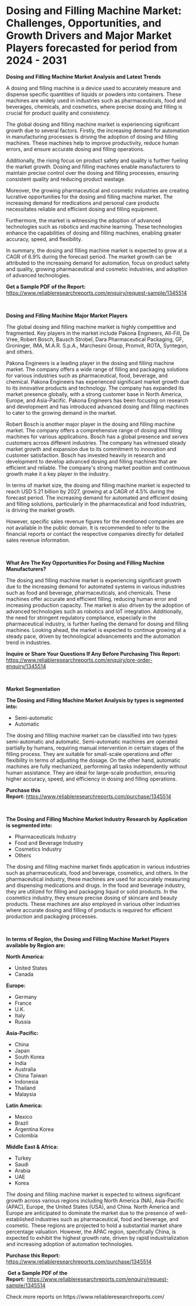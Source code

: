 <p><h1>Dosing and Filling Machine Market: Challenges, Opportunities, and Growth Drivers and Major Market Players forecasted for period from 2024 - 2031</h1></p><p><strong>Dosing and Filling Machine Market Analysis and Latest Trends</strong></p>
<p><p>A dosing and filling machine is a device used to accurately measure and dispense specific quantities of liquids or powders into containers. These machines are widely used in industries such as pharmaceuticals, food and beverages, chemicals, and cosmetics, where precise dosing and filling is crucial for product quality and consistency.</p><p>The global dosing and filling machine market is experiencing significant growth due to several factors. Firstly, the increasing demand for automation in manufacturing processes is driving the adoption of dosing and filling machines. These machines help to improve productivity, reduce human errors, and ensure accurate dosing and filling operations.</p><p>Additionally, the rising focus on product safety and quality is further fueling the market growth. Dosing and filling machines enable manufacturers to maintain precise control over the dosing and filling processes, ensuring consistent quality and reducing product wastage.</p><p>Moreover, the growing pharmaceutical and cosmetic industries are creating lucrative opportunities for the dosing and filling machine market. The increasing demand for medications and personal care products necessitates reliable and efficient dosing and filling equipment.</p><p>Furthermore, the market is witnessing the adoption of advanced technologies such as robotics and machine learning. These technologies enhance the capabilities of dosing and filling machines, enabling greater accuracy, speed, and flexibility.</p><p>In summary, the dosing and filling machine market is expected to grow at a CAGR of 6.9% during the forecast period. The market growth can be attributed to the increasing demand for automation, focus on product safety and quality, growing pharmaceutical and cosmetic industries, and adoption of advanced technologies.</p></p>
<p><strong>Get a Sample PDF of the Report:&nbsp;</strong> <a href="https://www.reliableresearchreports.com/enquiry/request-sample/1345514">https://www.reliableresearchreports.com/enquiry/request-sample/1345514</a></p>
<p>&nbsp;</p>
<p><strong>Dosing and Filling Machine Major Market Players</strong></p>
<p><p>The global dosing and filling machine market is highly competitive and fragmented. Key players in the market include Pakona Engineers, All-Fill, De Vree, Robert Bosch, Bausch Strobel, Dara Pharmaceutical Packaging, GF, Groninger, IMA, M.A.R. S.p.A., Marchesini Group, Promvit, ROTA, Syntegon, and others.</p><p>Pakona Engineers is a leading player in the dosing and filling machine market. The company offers a wide range of filling and packaging solutions for various industries such as pharmaceutical, food, beverage, and chemical. Pakona Engineers has experienced significant market growth due to its innovative products and technology. The company has expanded its market presence globally, with a strong customer base in North America, Europe, and Asia-Pacific. Pakona Engineers has been focusing on research and development and has introduced advanced dosing and filling machines to cater to the growing demand in the market.</p><p>Robert Bosch is another major player in the dosing and filling machine market. The company offers a comprehensive range of dosing and filling machines for various applications. Bosch has a global presence and serves customers across different industries. The company has witnessed steady market growth and expansion due to its commitment to innovation and customer satisfaction. Bosch has invested heavily in research and development to develop advanced dosing and filling machines that are efficient and reliable. The company's strong market position and continuous growth make it a key player in the industry.</p><p>In terms of market size, the dosing and filling machine market is expected to reach USD 5.21 billion by 2027, growing at a CAGR of 4.5% during the forecast period. The increasing demand for automated and efficient dosing and filling solutions, particularly in the pharmaceutical and food industries, is driving the market growth.</p><p>However, specific sales revenue figures for the mentioned companies are not available in the public domain. It is recommended to refer to the financial reports or contact the respective companies directly for detailed sales revenue information.</p></p>
<p>&nbsp;</p>
<p><strong>What Are The Key Opportunities For Dosing and Filling Machine Manufacturers?</strong></p>
<p><p>The dosing and filling machine market is experiencing significant growth due to the increasing demand for automated systems in various industries such as food and beverage, pharmaceuticals, and chemicals. These machines offer accurate and efficient filling, reducing human error and increasing production capacity. The market is also driven by the adoption of advanced technologies such as robotics and IoT integration. Additionally, the need for stringent regulatory compliance, especially in the pharmaceutical industry, is further fueling the demand for dosing and filling machines. Looking ahead, the market is expected to continue growing at a steady pace, driven by technological advancements and the automation trend in industries.</p></p>
<p><strong>Inquire or Share Your Questions If Any Before Purchasing This Report:</strong> <a href="https://www.reliableresearchreports.com/enquiry/pre-order-enquiry/1345514">https://www.reliableresearchreports.com/enquiry/pre-order-enquiry/1345514</a></p>
<p>&nbsp;</p>
<p><strong>Market Segmentation</strong></p>
<p><strong>The Dosing and Filling Machine Market Analysis by types is segmented into:</strong></p>
<p><ul><li>Semi-automatic</li><li>Automatic</li></ul></p>
<p><p>The dosing and filling machine market can be classified into two types: semi-automatic and automatic. Semi-automatic machines are operated partially by humans, requiring manual intervention in certain stages of the filling process. They are suitable for small-scale operations and offer flexibility in terms of adjusting the dosage. On the other hand, automatic machines are fully mechanized, performing all tasks independently without human assistance. They are ideal for large-scale production, ensuring higher accuracy, speed, and efficiency in dosing and filling operations.</p></p>
<p><strong>Purchase this Report:&nbsp;</strong><a href="https://www.reliableresearchreports.com/purchase/1345514">https://www.reliableresearchreports.com/purchase/1345514</a></p>
<p>&nbsp;</p>
<p><strong>The Dosing and Filling Machine Market Industry Research by Application is segmented into:</strong></p>
<p><ul><li>Pharmaceuticals Industry</li><li>Food and Beverage Industry</li><li>Cosmetics Industry</li><li>Others</li></ul></p>
<p><p>The dosing and filling machine market finds application in various industries such as pharmaceuticals, food and beverage, cosmetics, and others. In the pharmaceutical industry, these machines are used for accurately measuring and dispensing medications and drugs. In the food and beverage industry, they are utilized for filling and packaging liquid or solid products. In the cosmetics industry, they ensure precise dosing of skincare and beauty products. These machines are also employed in various other industries where accurate dosing and filling of products is required for efficient production and packaging processes.</p></p>
<p>&nbsp;</p>
<p><strong>In terms of Region, the Dosing and Filling Machine Market Players available by Region are:</strong></p>
<p>
    <p> <strong> North America: </strong>
        <ul>
            <li>United States</li>
            <li>Canada</li>
        </ul>
        </p> 
    <p> <strong> Europe: </strong>
        <ul>
            <li>Germany</li>
            <li>France</li>
            <li>U.K.</li>
            <li>Italy</li>
            <li>Russia</li>
        </ul>
        </p> 
    <p> <strong> Asia-Pacific: </strong>
        <ul>
            <li>China</li>
            <li>Japan</li>
            <li>South Korea</li>
            <li>India</li>
            <li>Australia</li>
            <li>China Taiwan</li>
            <li>Indonesia</li>
            <li>Thailand</li>
            <li>Malaysia</li>
        </ul>
        </p> 
    <p> <strong> Latin America: </strong>
        <ul>
            <li>Mexico</li>
            <li>Brazil</li>
            <li>Argentina Korea</li>
            <li>Colombia</li>
        </ul>
        </p> 
    <p> <strong> Middle East & Africa: </strong>
        <ul>
            <li>Turkey</li>
            <li>Saudi</li>
            <li>Arabia</li>
            <li>UAE</li>
            <li>Korea</li>
        </ul>
    </p>
    </p>
<p><p>The dosing and filling machine market is expected to witness significant growth across various regions including North America (NA), Asia-Pacific (APAC), Europe, the United States (USA), and China. North America and Europe are anticipated to dominate the market due to the presence of well-established industries such as pharmaceutical, food and beverage, and cosmetic. These regions are projected to hold a substantial market share percentage valuation. However, the APAC region, specifically China, is expected to exhibit the highest growth rate, driven by rapid industrialization and increasing adoption of automation technologies.</p></p>
<p><strong>Purchase this Report: </strong><a href="https://www.reliableresearchreports.com/purchase/1345514">https://www.reliableresearchreports.com/purchase/1345514</a></p>
<p>&nbsp;<strong>Get a Sample PDF of the Report:&nbsp;&nbsp;</strong><a href="https://www.reliableresearchreports.com/enquiry/request-sample/1345514">https://www.reliableresearchreports.com/enquiry/request-sample/1345514</a></p>
<p><strong></strong></p>
<p>Check more reports on https://www.reliableresearchreports.com/</p>